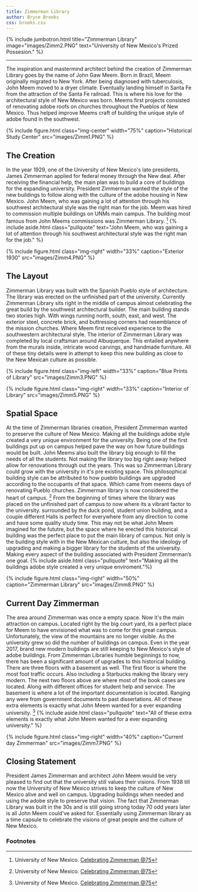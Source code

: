 ```yaml
---
title: Zimmerman Library
author: Bryce Brooks
css: brooks.css
---
```

{% include jumbotron.html
title="Zimmerman Library"
image="images/Zimm2.PNG"
text="University of New Mexico's Prized Possesion."
%}

***

The inspiration and mastermind architect behind the creation of Zimmerman Library goes by the name of John Gaw Meem. Born in Brazil, Meem originally migrated to New York. After being diagnosed with tuberculosis, John Meem moved to a dryer climate. Eventually landing himself in Santa Fe from the attraction of the Santa Fe railroad. This is where his love for the architectural style of New Mexico was born. Meems first projects consisted of renovating adobe roofs on churches throughout the Pueblos of New Mexico. Thus helped improve Meems craft of building the unique style of adobe found in the southwest.

{% include figure.html
  class="img-center"
  width="75%"
  caption="Historical Study Center"
  src="images/Zimm1.PNG" %}

  
## The Creation

In the year 1929, one of the University of New Mexico's late presidents, James Zimmerman applied for federal money through the New deal. After receiving the financial help, the main plan was to build a core of buildings for the expanding university. President Zimmerman wanted the style of the new buildings to follow along with the culture of the adobe housing in New Mexico. John Meem, who was gaining a lot of attention through his southwest architectural style was the right man for the job. Meem was hired to commission multiple buildings on UNMs main campus. The building most famous from John Meems commissions was Zimmerman Library. [^source1]
{% include aside.html
  class="pullquote"
  text="John Meem, who was gaining a lot of attention through his southwest architectural style was the right man for the job."
  %}


{% include figure.html
  class="img-right"
  width="33%"
  caption="Exterior 1930"
  src="images/Zimm4.PNG"
%}

## The Layout

Zimmerman Library was built with the Spanish Pueblo style of architecture. The library was erected on the unfinished part of the university. Currently Zimmerman Library sits right in the middle of campus almost celebrating the great build by the southwest architectural builder. The main building stands two stories high. With wings running north, south, east, and west. The exterior steel, concrete brick, and buttressing corners had resemblance of the mission churches. Where Meem first received experience to the southwestern architectural style. The interior of Zimmerman Library was completed by local craftsman around Albuquerque. This entailed anywhere from the murals inside, intricate wood carvings, and handmade furniture. All of these tiny details were in attempt to keep this new building as close to the New Mexican culture as possible.

{% include figure.html
  class="img-left"
  width="33%"
  caption="Blue Prints of Library"
  src="images/Zimm3.PNG"
%}


{% include figure.html
  class="img-right"
  width="33%"
  caption="Interior of Library"
  src="images/Zimm5.PNG"
%}

## Spatial Space

At the time of Zimmerman libraries creation, President Zimmerman wanted to preserve the culture of New Mexico. Making all the buildings adobe style created a very unique environment for the university. Being one of the first buildings put up on campus helped pave the way on how future buildings would be built. John Meems also built the library big enough to fill the needs of all the students. Not making the library too big right away helped allow for renovations through out the years. This was so Zimmerman Library could grow with the university in it's pre existing space. This philosophical building style can be attributed to how pueblo buildings are upgraded according to the occupants of that space. Which came from meems days of renovating Pueblo churches. Zimmerman library is now considered the heart of campus. [^source1] From the beginning of times where the library was placed on the unfinished part of campus to now where its a vibrant factor to the university. surrounded by the duck pond, student union building, and a couple different Halls is perfect for everywhere from any direction to come and have some quality study time. This may not be what John Meem imagined for the fututre, but the space where he erected this historical building was the perfect place to put the main library of campus. Not only is the building style with in the New Mexican culture, but also the ideology of upgrading and making a bigger library for the students of the university. Making every aspect of the building associated with President Zimmerman’s one goal.
{% include aside.html class="pullquote" text="Making all the buildings adobe style created a very unique enviroment."%}


{% include figure.html
class="img-right"
width="50%"
caption="Zimmerman Library"
src="images/Zimm8.PNG"
%}


## Current Day Zimmerman

The area around Zimmerman was once a empty space. Now it's the main attraction on campus. Located right by the big court yard, its a perfect place for Meem to have envisioned what was to come for this great campus. Unfortunately, the view of the mountains are no longer visible. As the university grew so did the number of buildings on campus. Even in the year 2017, brand new modern buildings are still keeping to New Mexico's style of adobe buildings. From Zimmerman Libraries humble beginnings to now, there has been a significant amount of upgrades to this historical building. There are three floors with a basement as well. The first floor is where the most foot traffic occurs. Also including a Starbucks making the library very modern. The next two floors above are where most of the book cases are located. Along with different offices for student help and service. The basement is where a lot of the important documentation is located. Ranging any were from government documents to past dissertations. All of these extra elements is exactly what John Meem wanted for a ever expanding university. [^source1]
{% include aside.html
  class="pullquote"
  text="All of these extra elements is exactly what John Meem wanted for a ever expanding university."
  %}


{% include figure.html
  class="img-right"
  width="40%"
  caption="Current day Zimmerman"
  src="images/Zimm7.PNG"
%}

## Closing Statement

President James Zimmerman and architect John Meem would be very pleased to find out that the university still values their visions. From 1938 till now the University of New Mexico strives to keep the culture of New Mexico alive and well on campus. Upgrading buildings when needed and using the adobe style to preserve that vision. The fact that Zimmerman Library was built in the 30s and is still going strong today 70 odd years later is all John Meem could've asked for. Essentially using Zimmerman library as a time capsule to celebrate the visions of great people and the culture of New Mexico.

### Footnotes
[^source1]: University of New Mexico. [Celebrating Zimmerman @75](http://library.unm.edu/zimmerman75/index.php)

